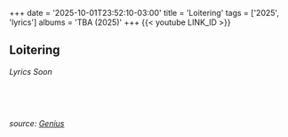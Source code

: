 +++
date = '2025-10-01T23:52:10-03:00'
title = 'Loitering'
tags = ['2025', 'lyrics']
albums = 'TBA (2025)'
+++
{{< youtube LINK_ID >}}

## Loitering

_Lyrics Soon_

&nbsp;

&nbsp;

_source: [Genius](https://genius.com/artists/First-of-october)_
